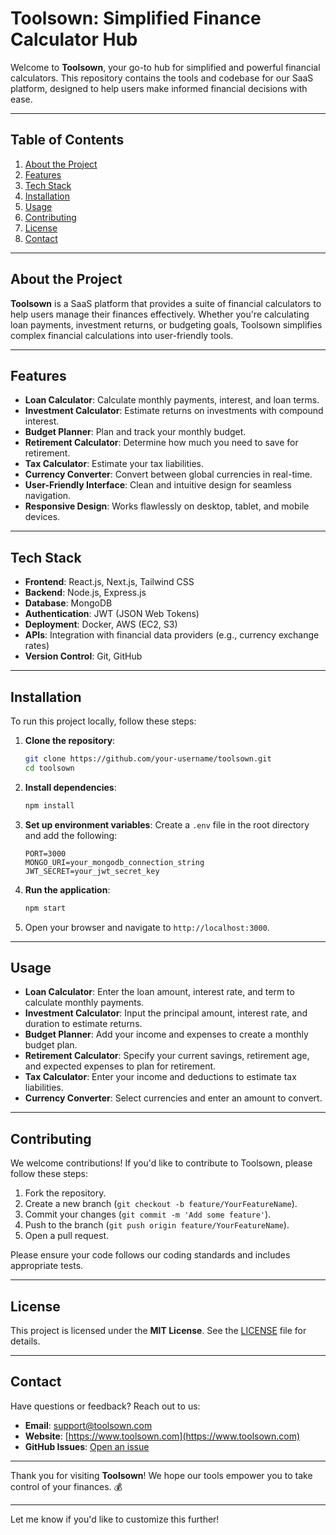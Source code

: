 # Toolsown: Simplified Finance Calculator Hub

Welcome to **Toolsown**, your go-to hub for simplified and powerful financial calculators. This repository contains the tools and codebase for our SaaS platform, designed to help users make informed financial decisions with ease.

---

## Table of Contents
1. [About the Project](#about-the-project)
2. [Features](#features)
3. [Tech Stack](#tech-stack)
4. [Installation](#installation)
5. [Usage](#usage)
6. [Contributing](#contributing)
7. [License](#license)
8. [Contact](#contact)

---

## About the Project

**Toolsown** is a SaaS platform that provides a suite of financial calculators to help users manage their finances effectively. Whether you're calculating loan payments, investment returns, or budgeting goals, Toolsown simplifies complex financial calculations into user-friendly tools.

---

## Features

- **Loan Calculator**: Calculate monthly payments, interest, and loan terms.
- **Investment Calculator**: Estimate returns on investments with compound interest.
- **Budget Planner**: Plan and track your monthly budget.
- **Retirement Calculator**: Determine how much you need to save for retirement.
- **Tax Calculator**: Estimate your tax liabilities.
- **Currency Converter**: Convert between global currencies in real-time.
- **User-Friendly Interface**: Clean and intuitive design for seamless navigation.
- **Responsive Design**: Works flawlessly on desktop, tablet, and mobile devices.

---

## Tech Stack

- **Frontend**: React.js, Next.js, Tailwind CSS
- **Backend**: Node.js, Express.js
- **Database**: MongoDB
- **Authentication**: JWT (JSON Web Tokens)
- **Deployment**: Docker, AWS (EC2, S3)
- **APIs**: Integration with financial data providers (e.g., currency exchange rates)
- **Version Control**: Git, GitHub

---

## Installation

To run this project locally, follow these steps:

1. **Clone the repository**:
   ```bash
   git clone https://github.com/your-username/toolsown.git
   cd toolsown
   ```

2. **Install dependencies**:
   ```bash
   npm install
   ```

3. **Set up environment variables**:
   Create a `.env` file in the root directory and add the following:
   ```
   PORT=3000
   MONGO_URI=your_mongodb_connection_string
   JWT_SECRET=your_jwt_secret_key
   ```

4. **Run the application**:
   ```bash
   npm start
   ```

5. Open your browser and navigate to `http://localhost:3000`.

---

## Usage

- **Loan Calculator**: Enter the loan amount, interest rate, and term to calculate monthly payments.
- **Investment Calculator**: Input the principal amount, interest rate, and duration to estimate returns.
- **Budget Planner**: Add your income and expenses to create a monthly budget plan.
- **Retirement Calculator**: Specify your current savings, retirement age, and expected expenses to plan for retirement.
- **Tax Calculator**: Enter your income and deductions to estimate tax liabilities.
- **Currency Converter**: Select currencies and enter an amount to convert.

---

## Contributing

We welcome contributions! If you'd like to contribute to Toolsown, please follow these steps:

1. Fork the repository.
2. Create a new branch (`git checkout -b feature/YourFeatureName`).
3. Commit your changes (`git commit -m 'Add some feature'`).
4. Push to the branch (`git push origin feature/YourFeatureName`).
5. Open a pull request.

Please ensure your code follows our coding standards and includes appropriate tests.

---

## License

This project is licensed under the **MIT License**. See the [LICENSE](LICENSE) file for details.

---

## Contact

Have questions or feedback? Reach out to us:

- **Email**: support@toolsown.com
- **Website**: [https://www.toolsown.com](https://www.toolsown.com)
- **GitHub Issues**: [Open an issue](https://github.com/your-username/toolsown/issues)

---

Thank you for visiting **Toolsown**! We hope our tools empower you to take control of your finances. 💰

---

Let me know if you'd like to customize this further!
